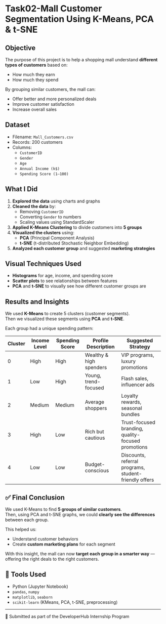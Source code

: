 #  Task02-Mall Customer Segmentation Using K-Means, PCA & t-SNE

## Objective

The purpose of this project is to help a shopping mall understand **different types of customers** based on:
- How much they earn
- How much they spend

By grouping similar customers, the mall can:
- Offer better and more personalized deals
- Improve customer satisfaction
- Increase overall sales


##  Dataset

- Filename: `Mall_Customers.csv`
- Records: 200 customers
- Columns:
  - `CustomerID`
  - `Gender`
  - `Age`
  - `Annual Income (k$)`
  - `Spending Score (1–100)`

##  What I Did

1. **Explored the data** using charts and graphs
2. **Cleaned the data** by:
   - Removing `CustomerID`
   - Converting `Gender` to numbers
   - Scaling values using StandardScaler
3. **Applied K-Means Clustering** to divide customers into **5 groups**
4. **Visualized the clusters** using:
   - **PCA** (Principal Component Analysis)
   - **t-SNE** (t-distributed Stochastic Neighbor Embedding)
5. **Analyzed each customer group** and suggested **marketing strategies**

## Visual Techniques Used

- **Histograms** for age, income, and spending score
- **Scatter plots** to see relationships between features
- **PCA** and **t-SNE** to visually see how different customer groups are

## Results and Insights

We used **K-Means** to create 5 clusters (customer segments).  
Then we visualized these segments using **PCA** and **t-SNE**.

Each group had a unique spending pattern:

| Cluster | Income Level | Spending Score | Profile Description                 | Suggested Strategy                                       |
|---------|--------------|----------------|-------------------------------------|----------------------------------------------------------|
| 0       | High         | High           | Wealthy & high spenders             | VIP programs, luxury promotions                          |
| 1       | Low          | High           | Young, trend-focused                | Flash sales, influencer ads                              |
| 2       | Medium       | Medium         | Average shoppers                    | Loyalty rewards, seasonal bundles                        |
| 3       | High         | Low            | Rich but cautious                   | Trust-focused branding, quality-focused promotions       |
| 4       | Low          | Low            | Budget-conscious                    | Discounts, referral programs, student-friendly offers    |


## ✅ Final Conclusion

We used K-Means to find **5 groups of similar customers**.  
Then, using PCA and t-SNE graphs, we could **clearly see the differences** between each group.

This helped us:
- Understand customer behaviors
- Create **custom marketing plans** for each segment

With this insight, the mall can now **target each group in a smarter way** — offering the right deals to the right customers.

##  📌 Tools Used

- Python (Jupyter Notebook)
- `pandas`, `numpy`
- `matplotlib`, `seaborn`
- `scikit-learn` (KMeans, PCA, t-SNE, preprocessing)

---
📨 Submitted as part of the DeveloperHub Internship Program
